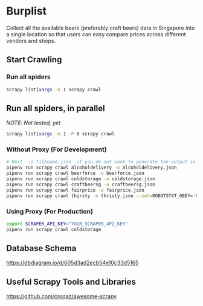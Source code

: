 # Burplist

Collect all the available beers (preferably craft beers) data in Singapore into a single location so that users can easy compare prices across different vendors and shops.

## Start Crawling

### Run all spiders

```sh
scrapy list|xargs -n 1 scrapy crawl
```

## Run all spiders, in parallel

_NOTE: Not tested, yet_

```sh
scrapy list|xargs -n 1 -P 0 scrapy crawl
```

### Without Proxy (For Development)

```sh
# Omit `-o filename.json` if you do not want to generate the output in json
pipenv run scrapy crawl alcoholdelivery -o alcoholdelivery.json
pipenv run scrapy crawl beerforce -o beerforce.json
pipenv run scrapy crawl coldstorage -o coldstorage.json
pipenv run scrapy crawl craftbeersg -o craftbeersg.json
pipenv run scrapy crawl fairprice -o fairprice.json
pipenv run scrapy crawl thirsty -o thristy.json --set=ROBOTSTXT_OBEY='False'
```

### Using Proxy (For Production)

```sh
export SCRAPER_API_KEY="YOUR_SCRAPER_API_KEY"
pipenv run scrapy crawl coldstorage
```

## Database Schema

https://dbdiagram.io/d/605d3ad2ecb54e10c33d5165

## Useful Scrapy Tools and Libraries

https://github.com/croqaz/awesome-scrapy
